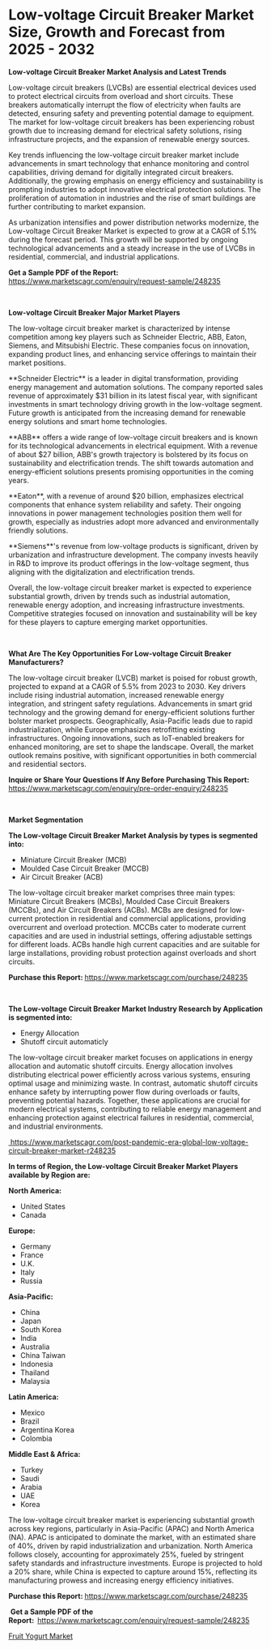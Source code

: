 <p><h1>Low-voltage Circuit Breaker Market Size, Growth and Forecast from 2025 - 2032</h1></p><p><strong>Low-voltage Circuit Breaker Market Analysis and Latest Trends</strong></p>
<p><p>Low-voltage circuit breakers (LVCBs) are essential electrical devices used to protect electrical circuits from overload and short circuits. These breakers automatically interrupt the flow of electricity when faults are detected, ensuring safety and preventing potential damage to equipment. The market for low-voltage circuit breakers has been experiencing robust growth due to increasing demand for electrical safety solutions, rising infrastructure projects, and the expansion of renewable energy sources.</p><p>Key trends influencing the low-voltage circuit breaker market include advancements in smart technology that enhance monitoring and control capabilities, driving demand for digitally integrated circuit breakers. Additionally, the growing emphasis on energy efficiency and sustainability is prompting industries to adopt innovative electrical protection solutions. The proliferation of automation in industries and the rise of smart buildings are further contributing to market expansion. </p><p>As urbanization intensifies and power distribution networks modernize, the Low-voltage Circuit Breaker Market is expected to grow at a CAGR of 5.1% during the forecast period. This growth will be supported by ongoing technological advancements and a steady increase in the use of LVCBs in residential, commercial, and industrial applications.</p></p>
<p><strong>Get a Sample PDF of the Report:&nbsp;</strong> <a href="https://www.marketscagr.com/enquiry/request-sample/248235?utm_campaign=2485&utm_medium=2&utm_source=Github&utm_content=ia&utm_term=30032025&utm_id=low-voltage-circuit-breaker">https://www.marketscagr.com/enquiry/request-sample/248235</a></p>
<p>&nbsp;</p>
<p><strong>Low-voltage Circuit Breaker Major Market Players</strong></p>
<p><p>The low-voltage circuit breaker market is characterized by intense competition among key players such as Schneider Electric, ABB, Eaton, Siemens, and Mitsubishi Electric. These companies focus on innovation, expanding product lines, and enhancing service offerings to maintain their market positions.</p><p>**Schneider Electric** is a leader in digital transformation, providing energy management and automation solutions. The company reported sales revenue of approximately $31 billion in its latest fiscal year, with significant investments in smart technology driving growth in the low-voltage segment. Future growth is anticipated from the increasing demand for renewable energy solutions and smart home technologies.</p><p>**ABB** offers a wide range of low-voltage circuit breakers and is known for its technological advancements in electrical equipment. With a revenue of about $27 billion, ABB's growth trajectory is bolstered by its focus on sustainability and electrification trends. The shift towards automation and energy-efficient solutions presents promising opportunities in the coming years.</p><p>**Eaton**, with a revenue of around $20 billion, emphasizes electrical components that enhance system reliability and safety. Their ongoing innovations in power management technologies position them well for growth, especially as industries adopt more advanced and environmentally friendly solutions.</p><p>**Siemens**'s revenue from low-voltage products is significant, driven by urbanization and infrastructure development. The company invests heavily in R&D to improve its product offerings in the low-voltage segment, thus aligning with the digitalization and electrification trends.</p><p>Overall, the low-voltage circuit breaker market is expected to experience substantial growth, driven by trends such as industrial automation, renewable energy adoption, and increasing infrastructure investments. Competitive strategies focused on innovation and sustainability will be key for these players to capture emerging market opportunities.</p></p>
<p>&nbsp;</p>
<p><strong>What Are The Key Opportunities For Low-voltage Circuit Breaker Manufacturers?</strong></p>
<p><p>The low-voltage circuit breaker (LVCB) market is poised for robust growth, projected to expand at a CAGR of 5.5% from 2023 to 2030. Key drivers include rising industrial automation, increased renewable energy integration, and stringent safety regulations. Advancements in smart grid technology and the growing demand for energy-efficient solutions further bolster market prospects. Geographically, Asia-Pacific leads due to rapid industrialization, while Europe emphasizes retrofitting existing infrastructures. Ongoing innovations, such as IoT-enabled breakers for enhanced monitoring, are set to shape the landscape. Overall, the market outlook remains positive, with significant opportunities in both commercial and residential sectors.</p></p>
<p><strong>Inquire or Share Your Questions If Any Before Purchasing This Report:</strong> <a href="https://www.marketscagr.com/enquiry/pre-order-enquiry/248235?utm_campaign=2485&utm_medium=2&utm_source=Github&utm_content=ia&utm_term=30032025&utm_id=low-voltage-circuit-breaker">https://www.marketscagr.com/enquiry/pre-order-enquiry/248235</a></p>
<p>&nbsp;</p>
<p><strong>Market Segmentation</strong></p>
<p><strong>The Low-voltage Circuit Breaker Market Analysis by types is segmented into:</strong></p>
<p><ul><li>Miniature Circuit Breaker (MCB)</li><li>Moulded Case Circuit Breaker (MCCB)</li><li>Air Circuit Breaker (ACB)</li></ul></p>
<p><p>The low-voltage circuit breaker market comprises three main types: Miniature Circuit Breakers (MCBs), Moulded Case Circuit Breakers (MCCBs), and Air Circuit Breakers (ACBs). MCBs are designed for low-current protection in residential and commercial applications, providing overcurrent and overload protection. MCCBs cater to moderate current capacities and are used in industrial settings, offering adjustable settings for different loads. ACBs handle high current capacities and are suitable for large installations, providing robust protection against overloads and short circuits.</p></p>
<p><strong>Purchase this Report:&nbsp;</strong><a href="https://www.marketscagr.com/purchase/248235?utm_campaign=2485&utm_medium=2&utm_source=Github&utm_content=ia&utm_term=30032025&utm_id=low-voltage-circuit-breaker">https://www.marketscagr.com/purchase/248235</a></p>
<p>&nbsp;</p>
<p><strong>The Low-voltage Circuit Breaker Market Industry Research by Application is segmented into:</strong></p>
<p><ul><li>Energy Allocation</li><li>Shutoff circuit automaticly</li></ul></p>
<p><p>The low-voltage circuit breaker market focuses on applications in energy allocation and automatic shutoff circuits. Energy allocation involves distributing electrical power efficiently across various systems, ensuring optimal usage and minimizing waste. In contrast, automatic shutoff circuits enhance safety by interrupting power flow during overloads or faults, preventing potential hazards. Together, these applications are crucial for modern electrical systems, contributing to reliable energy management and enhancing protection against electrical failures in residential, commercial, and industrial environments.</p></p>
<p><a href="https://www.marketscagr.com/post-pandemic-era-global-low-voltage-circuit-breaker-market-r248235?utm_campaign=2485&utm_medium=2&utm_source=Github&utm_content=ia&utm_term=30032025&utm_id=low-voltage-circuit-breaker">&nbsp;https://www.marketscagr.com/post-pandemic-era-global-low-voltage-circuit-breaker-market-r248235</a></p>
<p><strong>In terms of Region, the Low-voltage Circuit Breaker Market Players available by Region are:</strong></p>
<p>
    <p> <strong> North America: </strong>
        <ul>
            <li>United States</li>
            <li>Canada</li>
        </ul>
        </p> 
    <p> <strong> Europe: </strong>
        <ul>
            <li>Germany</li>
            <li>France</li>
            <li>U.K.</li>
            <li>Italy</li>
            <li>Russia</li>
        </ul>
        </p> 
    <p> <strong> Asia-Pacific: </strong>
        <ul>
            <li>China</li>
            <li>Japan</li>
            <li>South Korea</li>
            <li>India</li>
            <li>Australia</li>
            <li>China Taiwan</li>
            <li>Indonesia</li>
            <li>Thailand</li>
            <li>Malaysia</li>
        </ul>
        </p> 
    <p> <strong> Latin America: </strong>
        <ul>
            <li>Mexico</li>
            <li>Brazil</li>
            <li>Argentina Korea</li>
            <li>Colombia</li>
        </ul>
        </p> 
    <p> <strong> Middle East & Africa: </strong>
        <ul>
            <li>Turkey</li>
            <li>Saudi</li>
            <li>Arabia</li>
            <li>UAE</li>
            <li>Korea</li>
        </ul>
    </p>
    </p>
<p><p>The low-voltage circuit breaker market is experiencing substantial growth across key regions, particularly in Asia-Pacific (APAC) and North America (NA). APAC is anticipated to dominate the market, with an estimated share of 40%, driven by rapid industrialization and urbanization. North America follows closely, accounting for approximately 25%, fueled by stringent safety standards and infrastructure investments. Europe is projected to hold a 20% share, while China is expected to capture around 15%, reflecting its manufacturing prowess and increasing energy efficiency initiatives.</p></p>
<p><strong>Purchase this Report: </strong><a href="https://www.marketscagr.com/purchase/248235?utm_campaign=2485&utm_medium=2&utm_source=Github&utm_content=ia&utm_term=30032025&utm_id=low-voltage-circuit-breaker">https://www.marketscagr.com/purchase/248235</a></p>
<p>&nbsp;<strong>Get a Sample PDF of the Report:&nbsp;&nbsp;</strong><a href="https://www.marketscagr.com/enquiry/request-sample/248235?utm_campaign=2485&utm_medium=2&utm_source=Github&utm_content=ia&utm_term=30032025&utm_id=low-voltage-circuit-breaker">https://www.marketscagr.com/enquiry/request-sample/248235</a></p>
<p><strong></strong></p>
<p><p><a href="https://github.com/mathastilley812967/Market-Research-Report-List-1/blob/main/fruit-yogurt-market.md?utm_campaign=2485&utm_medium=2&utm_source=Github&utm_content=ia&utm_term=30032025&utm_id=low-voltage-circuit-breaker">Fruit Yogurt Market</a></p></p>